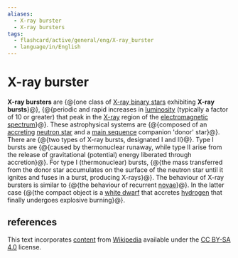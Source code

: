 ```yaml
---
aliases:
  - X-ray burster
  - X-ray bursters
tags:
  - flashcard/active/general/eng/X-ray_burster
  - language/in/English
---
```


# X-ray burster

__X-ray bursters__ are {@{one class of [X-ray binary stars](x-ray%20binary.md) exhibiting __X-ray bursts__}@}, {@{periodic and rapid increases in [luminosity](luminosity.md) (typically a factor of 10 or greater) that peak in the [X-ray](x-ray.md) region of the [electromagnetic spectrum](electromagnetic%20spectrum.md)}@}. These astrophysical systems are {@{composed of an [accreting](accretion%20(astrophysics).md) [neutron star](neutron%20star.md) and a [main sequence](main%20sequence.md) companion 'donor' star}@}. There are {@{two types of X-ray bursts, designated I and II}@}. Type I bursts are {@{caused by thermonuclear runaway, while type II arise from the release of gravitational (potential) energy liberated through accretion}@}. For type I (thermonuclear) bursts, {@{the mass transferred from the donor star accumulates on the surface of the neutron star until it ignites and fuses in a burst, producing X-rays}@}. The behaviour of X-ray bursters is similar to {@{the behaviour of recurrent [novae](nova.md)}@}. In the latter case {@{the compact object is a [white dwarf](white%20dwarf.md) that accretes [hydrogen](hydrogen.md) that finally undergoes explosive burning}@}. <!--SR:!2025-05-17,214,330!2026-01-06,345,290!2027-06-26,794,330!2025-05-11,197,310!2026-11-05,561,270!2025-05-17,176,250!2025-05-20,214,310!2025-05-10,197,310-->

## references

This text incorporates [content](https://en.wikipedia.org/wiki/X-ray_burster) from [Wikipedia](Wikipedia.md) available under the [CC BY-SA 4.0](https://creativecommons.org/licenses/by-sa/4.0/) license.
